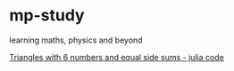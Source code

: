 # mp-study
learning maths, physics and beyond

[Triangles with 6 numbers and equal side sums - julia code](https://github.com/mavergit/mp-study/blob/main/Triangles%20with%20equal%20side%20sums.jl)
